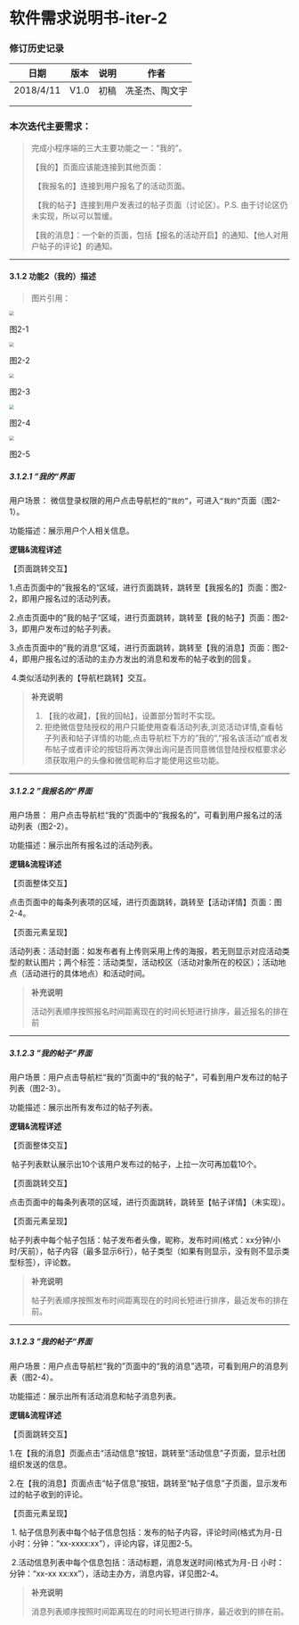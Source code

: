 # 软件需求说明书-iter-2

###                                      修订历史记录

| 日期      | 版本 | 说明 | 作者           |
| --------- | ---- | ---- | -------------- |
| 2018/4/11 | V1.0 | 初稿 | 冼圣杰、陶文宇 |
|           |      |      |                |
|           |      |      |                |

### 本次迭代主要需求：

> 完成小程序端的三大主要功能之一：“我的”。
>
> 【我的】页面应该能连接到其他页面：
>
> ​	【我报名的】连接到用户报名了的活动页面。
>
> ​	【我的帖子】连接到用户发表过的帖子页面（讨论区）。P.S. 由于讨论区仍未实现，所以可以暂缓。
>
> ​	【我的消息】：一个新的页面，包括【报名的活动开启】的通知、【他人对用户帖子的评论】的通知。

---

#### 3.1.2 功能2（我的）描述

> 图片引用：

<img src="../pic/7-0_我的.png" style="zoom:50%" >

图2-1

<img src="../pic/8-0_我报名的.png" style="zoom:50%" >

图2-2

<img src="../pic/9-0_我的帖子.png" style="zoom:50%" >

图2-3

<img src="../pic/10-0_我的消息（活动通知）.png" style="zoom:50%" >

图2-4

<img src="../pic/10-1_我的消息（帖子消息）.png" style="zoom:50%" >

图2-5

##### 3.1.2.1 ”我的“界面

用户场景： 微信登录权限的用户点击导航栏的`“我的”`，可进入`“我的”`页面（图2-1）。

功能描述：展示用户个人相关信息。

**逻辑&流程详述**

【页面跳转交互】

​	1.点击页面中的”我报名的“区域，进行页面跳转，跳转至【我报名的】页面：图2-2，即用户报名过的活动列表。

​	2.点击页面中的”我的帖子“区域，进行页面跳转，跳转至【我的帖子】页面：图2-3，即用户发布过的帖子列表。

​	3.点击页面中的”我的消息“区域，进行页面跳转，跳转至【我的消息】页面：图2-4，即用户报名过的活动的主办方发出的消息和发布的帖子收到的回复。

​	4.类似活动列表的【导航栏跳转】交互。

> **补充说明**
>
> 1. 【我的收藏】，【我的回帖】，设置部分暂时不实现。
> 2. 拒绝微信登陆授权的用户只能使用查看活动列表,浏览活动详情,查看帖子列表和帖子详情的功能,点击导航栏下方的”我的”,”报名该活动”或者发布帖子或者评论的按钮将再次弹出询问是否同意微信登陆授权框要求必须获取用户的头像和微信昵称后才能使用这些功能。

---



##### 3.1.2.2 ”我报名的“界面

用户场景： 用户点击导航栏“我的”页面中的“我报名的”，可看到用户报名过的活动列表（图2-2）。

功能描述：展示出所有报名过的活动列表。

**逻辑&流程详述**

【页面整体交互】

​	点击页面中的每条列表项的区域，进行页面跳转，跳转至【活动详情】页面：图2-4。

【页面元素呈现】

​	活动列表：活动封面：如发布者有上传则采用上传的海报，若无则显示对应活动类型的默认图片；两个标签：活动类型，活动校区（活动对象所在的校区）；活动地点（活动进行的具体地点）和活动时间。

> **补充说明**
>
> 活动列表顺序按照报名时间距离现在的时间长短进行排序，最近报名的排在前

------



##### 3.1.2.3 ”我的帖子“界面

用户场景：用户点击导航栏“我的”页面中的“我的帖子”，可看到用户发布过的帖子列表（图2-3）。

 功能描述：展示出所有发布过的帖子列表。

**逻辑&流程详述**

【页面整体交互】

​	 帖子列表默认展示出10个该用户发布过的帖子，上拉一次可再加载10个。

【页面跳转交互】

​	点击页面中的每条列表项的区域，进行页面跳转，跳转至【帖子详情】（未实现）。

【页面元素呈现】

​	帖子列表中每个帖子包括：帖子发布者头像，昵称，发布时间(格式：xx分钟/小时/天前），帖子内容（最多显示6行），帖子类型（如果有则显示，没有则不显示类型标签），评论数。

> **补充说明**
>
> 帖子列表顺序按照发布时间距离现在的时间长短进行排序，最近发布的排在前。

------



##### 3.1.2.3 ”我的帖子“界面

用户场景：用户点击导航栏“我的”页面中的“我的消息”选项，可看到用户的消息列表（图2-4）。

 功能描述：展示出所有活动消息和帖子消息列表。

**逻辑&流程详述**

【页面跳转交互】

​	1.在【我的消息】页面点击“活动信息”按钮，跳转至“活动信息”子页面，显示社团组织发送的信息。

​	2.在【我的消息】页面点击“帖子信息”按钮，跳转至“帖子信息”子页面，显示发布过的帖子收到的评论。

【页面元素呈现】

​	1. 帖子信息列表中每个帖子信息包括：发布的帖子内容，评论时间(格式为月-日小时：分钟：“xx-xxxx:xx”），评论内容，详见图2-5。

​	2.活动信息列表中每个信息包括：活动标题，消息发送时间(格式为月-日 小时：分钟：“xx-xx xx:xx”），活动主办方，消息内容，详见图2-4。

> **补充说明**
>
> 消息列表顺序按照时间距离现在的时间长短进行排序，最近收到的排在前。

